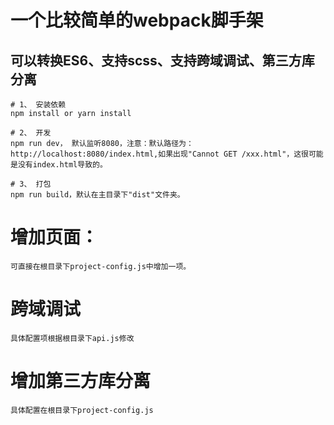 # 一个比较简单的webpack脚手架

## 可以转换ES6、支持scss、支持跨域调试、第三方库分离

```
# 1、 安装依赖
npm install or yarn install

# 2、 开发
npm run dev， 默认监听8080，注意：默认路径为：http://localhost:8080/index.html,如果出现"Cannot GET /xxx.html"，这很可能是没有index.html导致的。

# 3、 打包
npm run build，默认在主目录下"dist"文件夹。
```
# 增加页面：
    可直接在根目录下project-config.js中增加一项。
# 跨域调试
    具体配置项根据根目录下api.js修改
# 增加第三方库分离
    具体配置在根目录下project-config.js